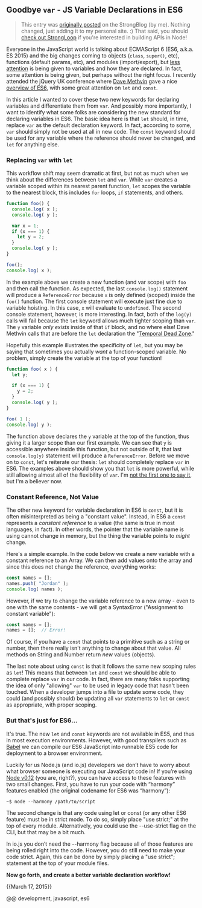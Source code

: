 
## Goodbye `var` - JS Variable Declarations in ES6

> This entry was [originally posted](https://strongloop.com/strongblog/es6-variable-declarations/) on the StrongBlog (by me). Nothing changed, just adding it to my personal site. :) That said, you should [check out StrongLoop](http://strongloop.com/get-started/) if you're interested in building APIs in Node!

Everyone in the JavaScript world is talking about ECMAScript 6 (ES6, a.k.a. ES 2015) and the big changes coming to objects (`class`, `super()`, etc), functions (default params, etc), and modules (import/export), but [less attention](http://www.google.com/trends/explore#q=es6%20modules%2C%20es6%20classes%2C%20es6%20let%2C%20es6%20const%2C%20es6%20variables&amp;date=today%2012-m&amp;cmpt=q&amp;tz=) is being given to variables and how they are declared. In fact, some attention is being given, but perhaps without the right focus. I recently attended the jQuery UK conference where [Dave Methvin](https://twitter.com/davemethvin) gave a nice [overview of ES6](https://docs.google.com/presentation/d/1PvAHvODY_L3AiumgyjNFl4IPr82dq74vJxmMPOeU8uE/edit#slide=id.g6979fade7_016), with some great attention on `let` and `const`.

In this article I wanted to cover these two new keywords for declaring variables and differentiate them from `var`. And possibly more importantly, I want to identify what some folks are considering the new standard for declaring variables in ES6. The basic idea here is that `let` should, in time, replace `var` as the default declaration keyword. In fact, according to some, `var` should simply not be used at all in new code. The `const` keyword should be used for any variable where the reference should never be changed, and `let` for anything else.

### Replacing `var` with `let`

This workflow shift may seem dramatic at first, but not as much when we think about the differences between `let` and `var`. While `var` creates a variable scoped within its nearest parent function, `let` scopes the variable to the nearest block, this includes `for` loops, `if` statements, and others.

```js
function foo() {
  console.log( x );
  console.log( y );

  var x = 1;
  if (x === 1) {
    let y = 2;
  }
  console.log( y );
}

foo();
console.log( x );
```

In the example above we create a new function (and var scope) with `foo` and then call the function. As expected, the last `console.log()` statement will produce a `ReferenceError` because `x` is only defined (scoped) inside the `foo()` function. The first console statement will execute just fine due to variable hoisting. In this case, `x` will evaluate to `undefined`. The second console statement, however, is more interesting. In fact, both of the `log(y)` calls will fail because the `let` keyword allows much tighter scoping than `var`. The `y` variable _only exists_ inside of that `if` block, and no where else! Dave Methvin calls that are before the `let` declaration the "[Temporal Dead Zone](https://docs.google.com/presentation/d/1PvAHvODY_L3AiumgyjNFl4IPr82dq74vJxmMPOeU8uE/present?slide=id.g6979fade7_016)."

Hopefully this example illustrates the specificity of `let`, but you may be saying that sometimes you actually _want_ a function-scoped variable. No problem, simply create the variable at the top of your function!

```js
function foo( x ) {
  let y;

  if (x === 1) {
    y = 2;
  }
  console.log( y );
}

foo( 1 );
console.log( y );
```

The function above declares the `y` variable at the top of the function, thus giving it a larger scope than our first example. We can see that `y` is accessible anywhere inside this function, but not outside of it, that last `console.log(y)` statement will produce a `ReferenceError`. Before we move on to `const`, let's reiterate our thesis: `let` should completely replace `var` in ES6. The examples above should show you that `let` is more powerful, while still allowing almost all of the flexibility of `var`. I'm [not the first one to say it](https://twitter.com/raganwald/status/564792624934961152), but I'm a believer now.

### Constant Reference, Not Value

The other new keyword for variable declaration in ES6 is `const`, but it is often misinterpreted as being a "constant value". Instead, in ES6 a `const` represents a _constant reference_ to a value (the same is true in most languages, in fact). In other words, the pointer that the variable name is using cannot change in memory, but the thing the variable points to _might_ change.

Here's a simple example. In the code below we create a new variable with a constant reference to an Array. We can then add values onto the array and since this does not change the reference, everything works:

```js
const names = [];
names.push( "Jordan" );
console.log( names );
```

However, if we try to change the variable reference to a new array - even to one with the same contents - we will get a SyntaxError ("Assignment to constant variable"):

```js
const names = [];
names = [];  // Error!
```

Of course, if you have a `const` that points to a primitive such as a string or number, then there really isn't anything to change about that value. All methods on String and Number return _new_ values (objects).

The last note about using `const` is that it follows the same new scoping rules as `let`! This means that between `let` and `const` we should be able to complete replace `var` in our code. In fact, there are many folks supporting the idea of only "allowing" `var` to be used in legacy code that hasn't been touched. When a developer jumps into a file to update some code, they could (and possibly should) be updating all `var` statements to `let` or `const` as appropriate, with proper scoping.

### But that's just for ES6...

It's true. The new `let` and `const` keywords are not available in ES5, and thus in most execution environments. However, with good transpilers such as [Babel](https://babeljs.io/) we can compile our ES6 JavaScript into runnable ES5 code for deployment to a browser environment.

Luckily for us Node.js (and io.js) developers we don’t have to worry about what browser someone is executing our JavaScript code in! If you’re using [Node v0.12](https://strongloop.com/strongblog/whats-new-node-v0-12-features/) (you are, right?), you can have access to these features with two small changes. First, you have to run your code with “harmony” features enabled (the original codename for ES6 was “harmony”):

```shell
~$ node --harmony /path/to/script
```

The second change is that any code using let or const (or any other ES6 feature) must be in strict mode. To do so, simply place "use strict;" at the top of every module. Alternatively, you could use the --use-strict flag on the CLI, but that may be a bit much.

In io.js you don’t need the --harmony flag because all of those features are being rolled right into the code. However, you do still need to make your code strict. Again, this can be done by simply placing a "use strict"; statement at the top of your module files.

**Now go forth, and create a better variable declaration workflow!**

{{March 17, 2015}}

@@ development, javascript, es6
